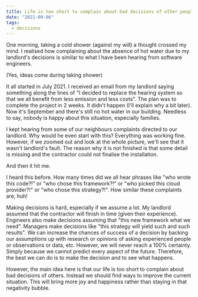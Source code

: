 ```yaml
---
title: Life is too short to complain about bad decisions of other people
date: "2021-09-06"
tags:
  - decisions
---
```


One morning, taking a cold shower (against my will) a thought crossed my mind. I realised how complaining about the absence of hot water due to my landlord's decisions is similar to what I have been hearing from software engineers.

(Yes, ideas come during taking shower)

It all started in July 2021. I received an email from my landlord saying something along the lines of "I decided to replace the hearing system so that we all benefit from less emission and less costs". The plan was to complete the project in 2 weeks. It didn't happen (I'll explain why a bit later). Now it's September and there's still no hot water in our building. Needless to say, nobody is happy about this situation, especially families.

I kept hearing from some of our neighbours complaints directed to our landlord. Why would he even start with this? Everything was working fine. However, if we zoomed out and look at the whole picture, we'll see that it wasn't landlord's fault. The reason why it is not finished is that some detail is missing and the contractor could not finalise the installation.

And then it hit me.

I heard this before. How many times did we all hear phrases like "who wrote this code?!" or "who chose this framework?!" or "who picked this cloud provider?!" or "who chose this strategy?!". How similar these complaints are, huh!

Making decisions is hard, especially if we assume a lot. My landlord assumed that the contractor will finish in time (given their experience). Engineers also make decisions assuming that "this new framework what we need". Managers make decisions like "this strategy will yield such and such results". We can increase the chances of success of a decision by backing our assumptions up with research or opinions of asking experienced people or observations or data, etc. However, we will never reach a 100% certainty. Simply because we cannot predict every aspect of the future. Therefore, the best we can do is to make the decision and to see what happens.

However, the main idea here is that our life is too short to complain about bad decisions of others. Instead we should find ways to improve the current situation. This will bring more joy and happiness rather than staying in that negativity bubble.
